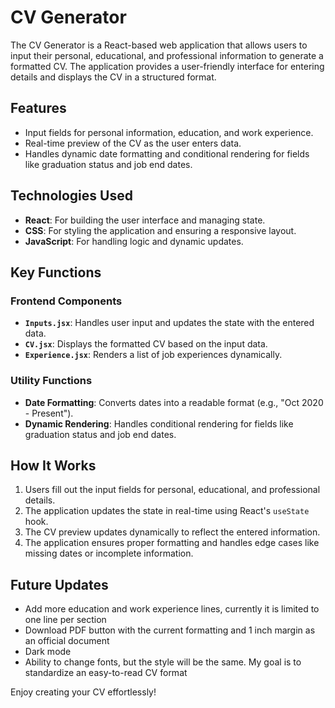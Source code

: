# CV Generator

The CV Generator is a React-based web application that allows users to input their personal, educational, and professional information to generate a formatted CV. The application provides a user-friendly interface for entering details and displays the CV in a structured format.

## Features

- Input fields for personal information, education, and work experience.
- Real-time preview of the CV as the user enters data.
- Handles dynamic date formatting and conditional rendering for fields like graduation status and job end dates.

## Technologies Used

- **React**: For building the user interface and managing state.
- **CSS**: For styling the application and ensuring a responsive layout.
- **JavaScript**: For handling logic and dynamic updates.

## Key Functions

### Frontend Components
- **`Inputs.jsx`**: Handles user input and updates the state with the entered data.
- **`CV.jsx`**: Displays the formatted CV based on the input data.
- **`Experience.jsx`**: Renders a list of job experiences dynamically.

### Utility Functions
- **Date Formatting**: Converts dates into a readable format (e.g., "Oct 2020 - Present").
- **Dynamic Rendering**: Handles conditional rendering for fields like graduation status and job end dates.

## How It Works

1. Users fill out the input fields for personal, educational, and professional details.
2. The application updates the state in real-time using React's `useState` hook.
3. The CV preview updates dynamically to reflect the entered information.
4. The application ensures proper formatting and handles edge cases like missing dates or incomplete information.

## Future Updates

- Add more education and work experience lines, currently it is limited to one line per section
- Download PDF button with the current formatting and 1 inch margin as an official document
- Dark mode
- Ability to change fonts, but the style will be the same. My goal is to standardize an easy-to-read CV format 

Enjoy creating your CV effortlessly!